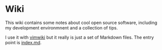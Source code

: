 # Wiki

This wiki contains some notes about cool open source software, including my development environmnent and a collection of tips.

I use it with [vimwiki](https://github.com/vimwiki/vimwiki) but it really is just a set of Markdown files.
The entry point is [index.md](index.md).
